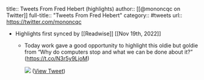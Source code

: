 title:: Tweets From Fred Hebert (highlights)
author:: [[@mononcqc on Twitter]]
full-title:: "Tweets From Fred Hebert"
category:: #tweets
url:: https://twitter.com/mononcqc

- Highlights first synced by [[Readwise]] [[Nov 19th, 2022]]
	- Today work gave a good opportunity to highlight this oldie but goldie from “Why do computers stop and what we can be done about it?” (https://t.co/N3r5y9LjoM) 
	  
	  ![](https://pbs.twimg.com/media/FGOKVe4WYAEcNwe.jpg) ([View Tweet](https://twitter.com/mononcqc/status/1469170010224533506))